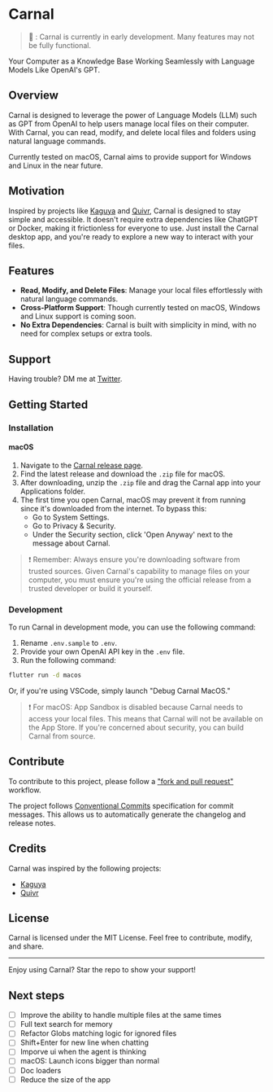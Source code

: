 # Carnal
> 🚧 : Carnal is currently in early development. Many features may not be fully functional.

Your Computer as a Knowledge Base Working Seamlessly with Language Models Like OpenAI's GPT.

## Overview
Carnal is designed to leverage the power of Language Models (LLM) such as GPT from OpenAI to help users manage local files on their computer. With Carnal, you can read, modify, and delete local files and folders using natural language commands.

Currently tested on macOS, Carnal aims to provide support for Windows and Linux in the near future.

## Motivation
Inspired by projects like [Kaguya](https://github.com/ykdojo/kaguya) and [Quivr](https://github.com/StanGirard/quivr), Carnal is designed to stay simple and accessible. It doesn't require extra dependencies like ChatGPT or Docker, making it frictionless for everyone to use. Just install the Carnal desktop app, and you're ready to explore a new way to interact with your files.

## Features
- **Read, Modify, and Delete Files**: Manage your local files effortlessly with natural language commands.
- **Cross-Platform Support**: Though currently tested on macOS, Windows and Linux support is coming soon.
- **No Extra Dependencies**: Carnal is built with simplicity in mind, with no need for complex setups or extra tools.
  
## Support

Having trouble? DM me at [Twitter](https://twitter.com/derekxinzhewang).

## Getting Started
### Installation
#### macOS

1. Navigate to the [Carnal release page](https://github.com/Derek-X-Wang/carnal/releases).
2. Find the latest release and download the `.zip` file for macOS.
3. After downloading, unzip the `.zip` file and drag the Carnal app into your Applications folder.
4. The first time you open Carnal, macOS may prevent it from running since it's downloaded from the internet. To bypass this:
   - Go to System Settings.
   - Go to Privacy & Security.
   - Under the Security section, click 'Open Anyway' next to the message about Carnal.

> ❗️ Remember: Always ensure you're downloading software from trusted sources. Given Carnal's capability to manage files on your computer, you must ensure you're using the official release from a trusted developer or build it yourself.

### Development
To run Carnal in development mode, you can use the following command:
1. Rename `.env.sample` to `.env`.
2. Provide your own OpenAI API key in the `.env` file.
3. Run the following command:

```bash
flutter run -d macos
```

Or, if you're using VSCode, simply launch "Debug Carnal MacOS."

> ❗️ For macOS: App Sandbox is disabled because Carnal needs to access your local files. This means that Carnal will not be available on the App Store. If you're concerned about security, you can build Carnal from source.

## Contribute
To contribute to this project, please follow a
["fork and pull request"](https://github.com/firstcontributions/first-contributions) workflow.

The project follows [Conventional Commits](https://www.conventionalcommits.org/) specification for commit messages.
This allows us to automatically generate the changelog and release notes.

## Credits
Carnal was inspired by the following projects:
- [Kaguya](https://github.com/ykdojo/kaguya)
- [Quivr](https://github.com/StanGirard/quivr)

## License
Carnal is licensed under the MIT License. Feel free to contribute, modify, and share.

---
Enjoy using Carnal? Star the repo to show your support!

## Next steps
- [ ] Improve the ability to handle multiple files at the same times
- [ ] Full text search for memory
- [ ] Refactor Globs matching logic for ignored files
- [ ] Shift+Enter for new line when chatting
- [ ] Imporve ui when the agent is thinking
- [ ] macOS: Launch icons bigger than normal
- [ ] Doc loaders
- [ ] Reduce the size of the app